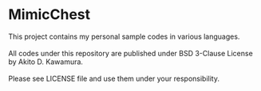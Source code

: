 # MimicChest

This project contains my personal sample codes in various languages.<br>
<br>
All codes under this repository are published under BSD 3-Clause License by Akito D. Kawamura.<br>
<br>
Please see LICENSE file and use them under your responsibility.

